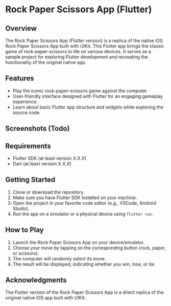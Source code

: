 # Rock Paper Scissors App (Flutter)



## Overview

The Rock Paper Scissors App (Flutter version) is a replica of the native iOS Rock Paper Scissors App built with UIKit. This Flutter app brings the classic game of rock-paper-scissors to life on various devices. It serves as a sample project for exploring Flutter development and recreating the functionality of the original native app.

## Features

- Play the iconic rock-paper-scissors game against the computer.
- User-friendly interface designed with Flutter for an engaging gameplay experience.
- Learn about basic Flutter app structure and widgets while exploring the source code.

## Screenshots (Todo)

<!-- TODO: Add screenshots of the app in action -->

## Requirements

- Flutter SDK (at least version X.X.X)
- Dart (at least version X.X.X)

## Getting Started

1. Clone or download the repository 
2. Make sure you have Flutter SDK installed on your machine.
3. Open the project in your favorite code editor (e.g., VSCode, Android Studio).
4. Run the app on a simulator or a physical device using `flutter run`.

## How to Play

1. Launch the Rock Paper Scissors App on your device/emulator.
2. Choose your move by tapping on the corresponding button (rock, paper, or scissors).
3. The computer will randomly select its move.
4. The result will be displayed, indicating whether you win, lose, or tie.


## Acknowledgments

The Flutter version of the Rock Paper Scissors App is a direct replica of the original native iOS app built with UIKit. 
